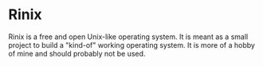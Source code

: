 # Rinix
Rinix is a free and open Unix-like operating system.
It is meant as a small project to build a "kind-of" working operating system. It is more of a hobby of mine and should probably not be used.
